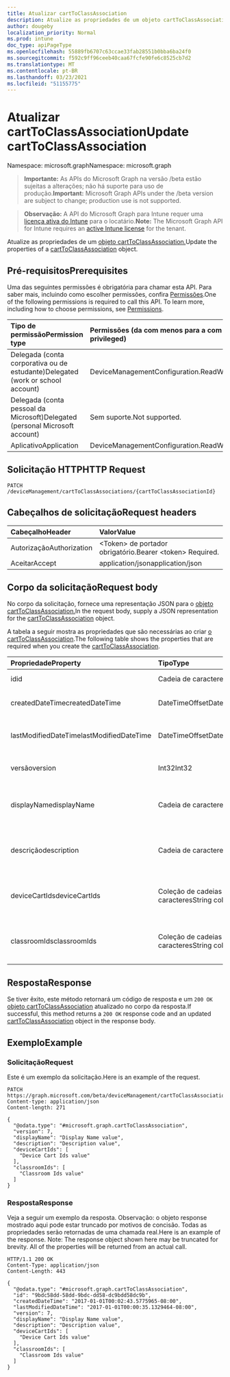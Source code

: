 ```yaml
---
title: Atualizar cartToClassAssociation
description: Atualize as propriedades de um objeto cartToClassAssociation.
author: dougeby
localization_priority: Normal
ms.prod: intune
doc_type: apiPageType
ms.openlocfilehash: 55889fb6707c63ccae33fab28551b0bba6ba24f0
ms.sourcegitcommit: f592c9ff96ceeb40caa67fcfe90fe6c8525cb7d2
ms.translationtype: MT
ms.contentlocale: pt-BR
ms.lasthandoff: 03/23/2021
ms.locfileid: "51155775"
---
```

# <a name="update-carttoclassassociation"></a><span data-ttu-id="3cdb5-103">Atualizar cartToClassAssociation</span><span class="sxs-lookup"><span data-stu-id="3cdb5-103">Update cartToClassAssociation</span></span>

<span data-ttu-id="3cdb5-104">Namespace: microsoft.graph</span><span class="sxs-lookup"><span data-stu-id="3cdb5-104">Namespace: microsoft.graph</span></span>

> <span data-ttu-id="3cdb5-105">**Importante:** As APIs do Microsoft Graph na versão /beta estão sujeitas a alterações; não há suporte para uso de produção.</span><span class="sxs-lookup"><span data-stu-id="3cdb5-105">**Important:** Microsoft Graph APIs under the /beta version are subject to change; production use is not supported.</span></span>

> <span data-ttu-id="3cdb5-106">**Observação:** A API do Microsoft Graph para Intune requer uma [licença ativa do Intune](https://go.microsoft.com/fwlink/?linkid=839381) para o locatário.</span><span class="sxs-lookup"><span data-stu-id="3cdb5-106">**Note:** The Microsoft Graph API for Intune requires an [active Intune license](https://go.microsoft.com/fwlink/?linkid=839381) for the tenant.</span></span>

<span data-ttu-id="3cdb5-107">Atualize as propriedades de um [objeto cartToClassAssociation.](../resources/intune-deviceconfig-carttoclassassociation.md)</span><span class="sxs-lookup"><span data-stu-id="3cdb5-107">Update the properties of a [cartToClassAssociation](../resources/intune-deviceconfig-carttoclassassociation.md) object.</span></span>

## <a name="prerequisites"></a><span data-ttu-id="3cdb5-108">Pré-requisitos</span><span class="sxs-lookup"><span data-stu-id="3cdb5-108">Prerequisites</span></span>
<span data-ttu-id="3cdb5-p101">Uma das seguintes permissões é obrigatória para chamar esta API. Para saber mais, incluindo como escolher permissões, confira [Permissões](/graph/permissions-reference).</span><span class="sxs-lookup"><span data-stu-id="3cdb5-p101">One of the following permissions is required to call this API. To learn more, including how to choose permissions, see [Permissions](/graph/permissions-reference).</span></span>

|<span data-ttu-id="3cdb5-111">Tipo de permissão</span><span class="sxs-lookup"><span data-stu-id="3cdb5-111">Permission type</span></span>|<span data-ttu-id="3cdb5-112">Permissões (da com menos para a com mais privilégios)</span><span class="sxs-lookup"><span data-stu-id="3cdb5-112">Permissions (from least to most privileged)</span></span>|
|:---|:---|
|<span data-ttu-id="3cdb5-113">Delegada (conta corporativa ou de estudante)</span><span class="sxs-lookup"><span data-stu-id="3cdb5-113">Delegated (work or school account)</span></span>|<span data-ttu-id="3cdb5-114">DeviceManagementConfiguration.ReadWrite.All</span><span class="sxs-lookup"><span data-stu-id="3cdb5-114">DeviceManagementConfiguration.ReadWrite.All</span></span>|
|<span data-ttu-id="3cdb5-115">Delegada (conta pessoal da Microsoft)</span><span class="sxs-lookup"><span data-stu-id="3cdb5-115">Delegated (personal Microsoft account)</span></span>|<span data-ttu-id="3cdb5-116">Sem suporte.</span><span class="sxs-lookup"><span data-stu-id="3cdb5-116">Not supported.</span></span>|
|<span data-ttu-id="3cdb5-117">Aplicativo</span><span class="sxs-lookup"><span data-stu-id="3cdb5-117">Application</span></span>|<span data-ttu-id="3cdb5-118">DeviceManagementConfiguration.ReadWrite.All</span><span class="sxs-lookup"><span data-stu-id="3cdb5-118">DeviceManagementConfiguration.ReadWrite.All</span></span>|

## <a name="http-request"></a><span data-ttu-id="3cdb5-119">Solicitação HTTP</span><span class="sxs-lookup"><span data-stu-id="3cdb5-119">HTTP Request</span></span>
<!-- {
  "blockType": "ignored"
}
-->
``` http
PATCH /deviceManagement/cartToClassAssociations/{cartToClassAssociationId}
```

## <a name="request-headers"></a><span data-ttu-id="3cdb5-120">Cabeçalhos de solicitação</span><span class="sxs-lookup"><span data-stu-id="3cdb5-120">Request headers</span></span>
|<span data-ttu-id="3cdb5-121">Cabeçalho</span><span class="sxs-lookup"><span data-stu-id="3cdb5-121">Header</span></span>|<span data-ttu-id="3cdb5-122">Valor</span><span class="sxs-lookup"><span data-stu-id="3cdb5-122">Value</span></span>|
|:---|:---|
|<span data-ttu-id="3cdb5-123">Autorização</span><span class="sxs-lookup"><span data-stu-id="3cdb5-123">Authorization</span></span>|<span data-ttu-id="3cdb5-124">&lt;Token&gt; de portador obrigatório.</span><span class="sxs-lookup"><span data-stu-id="3cdb5-124">Bearer &lt;token&gt; Required.</span></span>|
|<span data-ttu-id="3cdb5-125">Aceitar</span><span class="sxs-lookup"><span data-stu-id="3cdb5-125">Accept</span></span>|<span data-ttu-id="3cdb5-126">application/json</span><span class="sxs-lookup"><span data-stu-id="3cdb5-126">application/json</span></span>|

## <a name="request-body"></a><span data-ttu-id="3cdb5-127">Corpo da solicitação</span><span class="sxs-lookup"><span data-stu-id="3cdb5-127">Request body</span></span>
<span data-ttu-id="3cdb5-128">No corpo da solicitação, fornece uma representação JSON para o [objeto cartToClassAssociation.](../resources/intune-deviceconfig-carttoclassassociation.md)</span><span class="sxs-lookup"><span data-stu-id="3cdb5-128">In the request body, supply a JSON representation for the [cartToClassAssociation](../resources/intune-deviceconfig-carttoclassassociation.md) object.</span></span>

<span data-ttu-id="3cdb5-129">A tabela a seguir mostra as propriedades que são necessárias ao criar [o cartToClassAssociation](../resources/intune-deviceconfig-carttoclassassociation.md).</span><span class="sxs-lookup"><span data-stu-id="3cdb5-129">The following table shows the properties that are required when you create the [cartToClassAssociation](../resources/intune-deviceconfig-carttoclassassociation.md).</span></span>

|<span data-ttu-id="3cdb5-130">Propriedade</span><span class="sxs-lookup"><span data-stu-id="3cdb5-130">Property</span></span>|<span data-ttu-id="3cdb5-131">Tipo</span><span class="sxs-lookup"><span data-stu-id="3cdb5-131">Type</span></span>|<span data-ttu-id="3cdb5-132">Descrição</span><span class="sxs-lookup"><span data-stu-id="3cdb5-132">Description</span></span>|
|:---|:---|:---|
|<span data-ttu-id="3cdb5-133">id</span><span class="sxs-lookup"><span data-stu-id="3cdb5-133">id</span></span>|<span data-ttu-id="3cdb5-134">Cadeia de caracteres</span><span class="sxs-lookup"><span data-stu-id="3cdb5-134">String</span></span>|<span data-ttu-id="3cdb5-135">Chave da entidade.</span><span class="sxs-lookup"><span data-stu-id="3cdb5-135">Key of the entity.</span></span>|
|<span data-ttu-id="3cdb5-136">createdDateTime</span><span class="sxs-lookup"><span data-stu-id="3cdb5-136">createdDateTime</span></span>|<span data-ttu-id="3cdb5-137">DateTimeOffset</span><span class="sxs-lookup"><span data-stu-id="3cdb5-137">DateTimeOffset</span></span>|<span data-ttu-id="3cdb5-138">DateTime em que o objeto foi criado.</span><span class="sxs-lookup"><span data-stu-id="3cdb5-138">DateTime the object was created.</span></span>|
|<span data-ttu-id="3cdb5-139">lastModifiedDateTime</span><span class="sxs-lookup"><span data-stu-id="3cdb5-139">lastModifiedDateTime</span></span>|<span data-ttu-id="3cdb5-140">DateTimeOffset</span><span class="sxs-lookup"><span data-stu-id="3cdb5-140">DateTimeOffset</span></span>|<span data-ttu-id="3cdb5-141">DateTime da última modificação do objeto.</span><span class="sxs-lookup"><span data-stu-id="3cdb5-141">DateTime the object was last modified.</span></span>|
|<span data-ttu-id="3cdb5-142">versão</span><span class="sxs-lookup"><span data-stu-id="3cdb5-142">version</span></span>|<span data-ttu-id="3cdb5-143">Int32</span><span class="sxs-lookup"><span data-stu-id="3cdb5-143">Int32</span></span>|<span data-ttu-id="3cdb5-144">Versão do CartToClassAssociation.</span><span class="sxs-lookup"><span data-stu-id="3cdb5-144">Version of the CartToClassAssociation.</span></span>|
|<span data-ttu-id="3cdb5-145">displayName</span><span class="sxs-lookup"><span data-stu-id="3cdb5-145">displayName</span></span>|<span data-ttu-id="3cdb5-146">Cadeia de caracteres</span><span class="sxs-lookup"><span data-stu-id="3cdb5-146">String</span></span>|<span data-ttu-id="3cdb5-147">O administrador forneceu o nome da Configuração do dispositivo.</span><span class="sxs-lookup"><span data-stu-id="3cdb5-147">Admin provided name of the device configuration.</span></span>|
|<span data-ttu-id="3cdb5-148">descrição</span><span class="sxs-lookup"><span data-stu-id="3cdb5-148">description</span></span>|<span data-ttu-id="3cdb5-149">Cadeia de caracteres</span><span class="sxs-lookup"><span data-stu-id="3cdb5-149">String</span></span>|<span data-ttu-id="3cdb5-150">O administrador forneceu a descrição do CartToClassAssociation.</span><span class="sxs-lookup"><span data-stu-id="3cdb5-150">Admin provided description of the CartToClassAssociation.</span></span>|
|<span data-ttu-id="3cdb5-151">deviceCartIds</span><span class="sxs-lookup"><span data-stu-id="3cdb5-151">deviceCartIds</span></span>|<span data-ttu-id="3cdb5-152">Coleção de cadeias de caracteres</span><span class="sxs-lookup"><span data-stu-id="3cdb5-152">String collection</span></span>|<span data-ttu-id="3cdb5-153">Identificadores de carrinhos de dispositivo a serem associados a classes.</span><span class="sxs-lookup"><span data-stu-id="3cdb5-153">Identifiers of device carts to be associated with classes.</span></span>|
|<span data-ttu-id="3cdb5-154">classroomIds</span><span class="sxs-lookup"><span data-stu-id="3cdb5-154">classroomIds</span></span>|<span data-ttu-id="3cdb5-155">Coleção de cadeias de caracteres</span><span class="sxs-lookup"><span data-stu-id="3cdb5-155">String collection</span></span>|<span data-ttu-id="3cdb5-156">Identificadores de salas de aula a serem associadas a carrinhos de dispositivo.</span><span class="sxs-lookup"><span data-stu-id="3cdb5-156">Identifiers of classrooms to be associated with device carts.</span></span>|



## <a name="response"></a><span data-ttu-id="3cdb5-157">Resposta</span><span class="sxs-lookup"><span data-stu-id="3cdb5-157">Response</span></span>
<span data-ttu-id="3cdb5-158">Se tiver êxito, este método retornará um código de resposta e um `200 OK` [objeto cartToClassAssociation](../resources/intune-deviceconfig-carttoclassassociation.md) atualizado no corpo da resposta.</span><span class="sxs-lookup"><span data-stu-id="3cdb5-158">If successful, this method returns a `200 OK` response code and an updated [cartToClassAssociation](../resources/intune-deviceconfig-carttoclassassociation.md) object in the response body.</span></span>

## <a name="example"></a><span data-ttu-id="3cdb5-159">Exemplo</span><span class="sxs-lookup"><span data-stu-id="3cdb5-159">Example</span></span>

### <a name="request"></a><span data-ttu-id="3cdb5-160">Solicitação</span><span class="sxs-lookup"><span data-stu-id="3cdb5-160">Request</span></span>
<span data-ttu-id="3cdb5-161">Este é um exemplo da solicitação.</span><span class="sxs-lookup"><span data-stu-id="3cdb5-161">Here is an example of the request.</span></span>
``` http
PATCH https://graph.microsoft.com/beta/deviceManagement/cartToClassAssociations/{cartToClassAssociationId}
Content-type: application/json
Content-length: 271

{
  "@odata.type": "#microsoft.graph.cartToClassAssociation",
  "version": 7,
  "displayName": "Display Name value",
  "description": "Description value",
  "deviceCartIds": [
    "Device Cart Ids value"
  ],
  "classroomIds": [
    "Classroom Ids value"
  ]
}
```

### <a name="response"></a><span data-ttu-id="3cdb5-162">Resposta</span><span class="sxs-lookup"><span data-stu-id="3cdb5-162">Response</span></span>
<span data-ttu-id="3cdb5-p102">Veja a seguir um exemplo da resposta. Observação: o objeto response mostrado aqui pode estar truncado por motivos de concisão. Todas as propriedades serão retornadas de uma chamada real.</span><span class="sxs-lookup"><span data-stu-id="3cdb5-p102">Here is an example of the response. Note: The response object shown here may be truncated for brevity. All of the properties will be returned from an actual call.</span></span>
``` http
HTTP/1.1 200 OK
Content-Type: application/json
Content-Length: 443

{
  "@odata.type": "#microsoft.graph.cartToClassAssociation",
  "id": "9bdc58dd-58dd-9bdc-dd58-dc9bdd58dc9b",
  "createdDateTime": "2017-01-01T00:02:43.5775965-08:00",
  "lastModifiedDateTime": "2017-01-01T00:00:35.1329464-08:00",
  "version": 7,
  "displayName": "Display Name value",
  "description": "Description value",
  "deviceCartIds": [
    "Device Cart Ids value"
  ],
  "classroomIds": [
    "Classroom Ids value"
  ]
}
```




